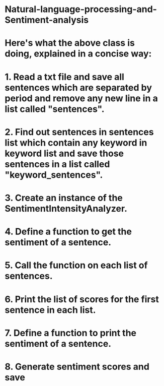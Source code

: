 # Natural-language-processing-and-Sentiment-analysis
# Here's what the above class is doing, explained in a concise way:


   # 1. Read a txt file and save all sentences which are separated by period and remove any new line in a list called "sentences".
   # 2. Find out sentences in sentences list which contain any keyword in keyword list and save those sentences in a list called "keyword_sentences".
   # 3. Create an instance of the SentimentIntensityAnalyzer.
   # 4. Define a function to get the sentiment of a sentence.
   # 5. Call the function on each list of sentences.
   # 6. Print the list of scores for the first sentence in each list.
   # 7. Define a function to print the sentiment of a sentence.
   # 8. Generate sentiment scores and save